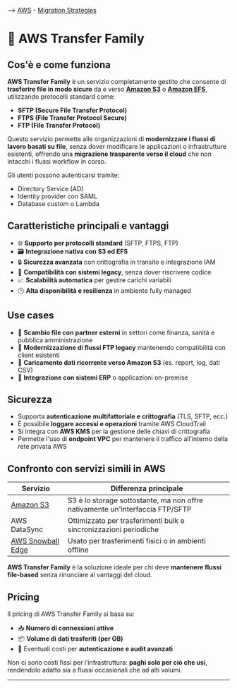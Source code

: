 --> [AWS](/00-Intro/AWS.md)  -  [Migration Strategies](/06-Cloud-Adoption-Framework-and-Migration-Strategies/AWS-Migration-Strategies.md)
# 🔁 AWS Transfer Family

## Cos'è e come funziona

**AWS Transfer Family** è un servizio completamente gestito che consente di **trasferire file in modo sicuro** da e verso **[Amazon S3](/02-Storage-services/Amazon-S3.md)** o **[Amazon EFS](Amazon-EFS.md)**, utilizzando protocolli standard come:

- **SFTP (Secure File Transfer Protocol)**
- **FTPS (File Transfer Protocol Secure)**
- **FTP (File Transfer Protocol)**

Questo servizio permette alle organizzazioni di **modernizzare i flussi di lavoro basati su file**, senza dover modificare le applicazioni o infrastrutture esistenti, offrendo una **migrazione trasparente verso il cloud** che non intacchi i flussi workflow in corso.

Gli utenti possono autenticarsi tramite:
- Directory Service (AD)
- Identity provider con SAML
- Database custom o Lambda

## Caratteristiche principali e vantaggi

- 🌐 **Supporto per protocolli standard** (SFTP, FTPS, FTP)
- 🗃️ **Integrazione nativa con S3 ed EFS**
- 🔒 **Sicurezza avanzata** con crittografia in transito e integrazione IAM
- 🧩 **Compatibilità con sistemi legacy**, senza dover riscrivere codice
- 📈 **Scalabilità automatica** per gestire carichi variabili
- 🕒 **Alta disponibilità e resilienza** in ambiente fully managed

## Use cases

- 🏦 **Scambio file con partner esterni** in settori come finanza, sanità e pubblica amministrazione
- 🏢 **Modernizzazione di flussi FTP legacy** mantenendo compatibilità con client esistenti
- 📂 **Caricamento dati ricorrente verso Amazon S3** (es. report, log, dati CSV)
- 🔄 **Integrazione con sistemi ERP** o applicazioni on-premise

## Sicurezza

- Supporta **autenticazione multifattoriale e crittografia** (TLS, SFTP, ecc.)
- È possibile **loggare accessi e operazioni** tramite AWS CloudTrail
- Si integra con **AWS KMS** per la gestione delle chiavi di crittografia
- Permette l'uso di **endpoint VPC** per mantenere il traffico all’interno della rete privata AWS

## Confronto con servizi simili in AWS

| Servizio                                                                                        | Differenza principale                                                         |
| ----------------------------------------------------------------------------------------------- | ----------------------------------------------------------------------------- |
| [Amazon S3](/02-Storage-services/Amazon-S3.md)                                                  | S3 è lo storage sottostante, ma non offre nativamente un'interfaccia FTP/SFTP |
| AWS DataSync                                                                                    | Ottimizzato per trasferimenti bulk e sincronizzazioni periodiche              |
| [AWS Snowball Edge](/06-Cloud-Adoption-Framework-and-Migration-Strategies/AWS-Snowball-Edge.md) | Usato per trasferimenti fisici o in ambienti offline                          |

**AWS Transfer Family** è la soluzione ideale per chi deve **mantenere flussi file-based** senza rinunciare ai vantaggi del cloud.

## Pricing

Il pricing di AWS Transfer Family si basa su:
- 📥 **Numero di connessioni attive**
- 📦 **Volume di dati trasferiti (per GB)**
- 🔐 Eventuali costi per **autenticazione e audit avanzati**

Non ci sono costi fissi per l’infrastruttura: **paghi solo per ciò che usi**, rendendolo adatto sia a flussi occasionali che ad alti volumi.

---
